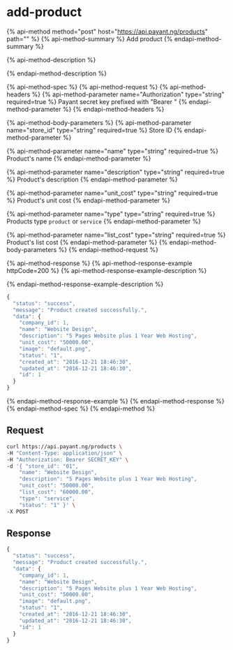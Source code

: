 # add-product

{% api-method method="post" host="https://api.payant.ng/products" path="" %}
{% api-method-summary %}
Add product
{% endapi-method-summary %}

{% api-method-description %}

{% endapi-method-description %}

{% api-method-spec %}
{% api-method-request %}
{% api-method-headers %}
{% api-method-parameter name="Authorization" type="string" required=true %}
Payant secret key prefixed with "Bearer "
{% endapi-method-parameter %}
{% endapi-method-headers %}

{% api-method-body-parameters %}
{% api-method-parameter name="store\_id" type="string" required=true %}
Store ID
{% endapi-method-parameter %}

{% api-method-parameter name="name" type="string" required=true %}
Product's name
{% endapi-method-parameter %}

{% api-method-parameter name="description" type="string" required=true %}
Product's description
{% endapi-method-parameter %}

{% api-method-parameter name="unit\_cost" type="string" required=true %}
Product's unit cost
{% endapi-method-parameter %}

{% api-method-parameter name="type" type="string" required=true %}
Products type `product` or `service`
{% endapi-method-parameter %}

{% api-method-parameter name="list\_cost" type="string" required=true %}
Product's list cost
{% endapi-method-parameter %}
{% endapi-method-body-parameters %}
{% endapi-method-request %}

{% api-method-response %}
{% api-method-response-example httpCode=200 %}
{% api-method-response-example-description %}

{% endapi-method-response-example-description %}

```javascript
{
  "status": "success",
  "message": "Product created successfully.",
  "data": {
    "company_id": 1,
    "name": "Website Design",
    "description": "5 Pages Website plus 1 Year Web Hosting",
    "unit_cost": "50000.00",
    "image": "default.png",
    "status": "1",
    "created_at": "2016-12-21 18:46:30",
    "updated_at": "2016-12-21 18:46:30",
    "id": 1
  }
}
```
{% endapi-method-response-example %}
{% endapi-method-response %}
{% endapi-method-spec %}
{% endapi-method %}

## Request

```bash
curl https://api.payant.ng/products \
-H "Content-Type: application/json" \
-H "Authorization: Bearer SECRET_KEY" \
-d '{ "store_id": "01",
    "name": "Website Design",
    "description": "5 Pages Website plus 1 Year Web Hosting",
    "unit_cost": "50000.00",
    "list_cost": "60000.00",    
    "type": "service",
    "status": "1" }' \
-X POST
```

## Response

```javascript
{
  "status": "success",
  "message": "Product created successfully.",
  "data": {
    "company_id": 1,
    "name": "Website Design",
    "description": "5 Pages Website plus 1 Year Web Hosting",
    "unit_cost": "50000.00",
    "image": "default.png",
    "status": "1",
    "created_at": "2016-12-21 18:46:30",
    "updated_at": "2016-12-21 18:46:30",
    "id": 1
  }
}
```

